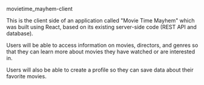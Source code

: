 movietime_mayhem-client



This is the client side of an application called "Movie Time Mayhem" which was built using React, based on its existing server-side code (REST API and database).

Users will be able to access information on movies, directors, and genres so
that they can learn more about movies they have watched or are interested in.

Users will also be able to create a profile so they can save data about their favorite
movies.